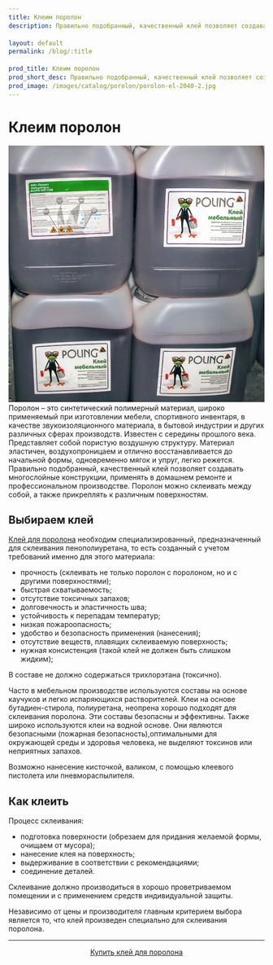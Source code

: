 ```yaml
---
title: Клеим поролон
description: Правильно подобранный, качественный клей позволяет создавать многослойные конструкции, применять в домашнем ремонте и профессиональном производстве.

layout: default
permalink: /blog/:title

prod_title: Клеим поролон
prod_short_desc: Правильно подобранный, качественный клей позволяет создавать многослойные конструкции, применять в домашнем ремонте и профессиональном производстве.
prod_image: /images/catalog/porolon/porolon-el-2040-2.jpg
---
```

# Клеим поролон
<img class="image right" src="/images/catalog/furnitura-dlya-obivki-klej/kley-mebelniy-poling-1.jpg"/>
Поролон – это синтетический полимерный материал, широко применяемый при изготовлении мебели, спортивного инвентаря, в качестве звукоизоляционного материала, в бытовой индустрии   и других различных сферах производств. Известен с середины прошлого века. Представляет собой пористую воздушную структуру. Материал эластичен, воздухопроницаем и отлично восстанавливается до начальной формы, одновременно мягок и упруг, легко режется. Правильно подобранный, качественный клей позволяет создавать многослойные конструкции, применять в домашнем ремонте и профессиональном производстве. Поролон можно склеивать между собой, а также прикреплять  к различным поверхностям.

## Выбираем клей

[Клей для поролона](/catalog/furnitura-dlya-obivki-klej/kley-mebelniy-poling) необходим специализированный, предназначенный для склеивания пенополиуретана, то есть созданный с учетом требований именно для этого материала:

- прочность (склеивать не только поролон с поролоном, но и с другими поверхностями);
- быстрая схватываемость;
- отсутствие токсичных запахов;
- долговечность и эластичность шва;
- устойчивость к перепадам температур;
- низкая пожароопасность; 
- удобство и безопасность применения (нанесения);
- отсутствие веществ, плавящих склеиваемую поверхность;
- нужная консистенция (такой клей не должен быть слишком жидким);

В составе не должно содержаться трихлорэтана (токсично).

Часто в мебельном производстве используются составы на основе каучуков и легко испаряющихся растворителей. Клеи на основе бутадиен-стирола, полиуретана, неопрена хорошо подходят для склеивания поролона. Эти составы безопасны и эффективны. Также широко  используются клеи на водной основе. Они  являются безопасными (пожарная безопасность),оптимальными для окружающей среды и здоровья человека, не выделяют токсинов или неприятных запахов.

Возможно нанесение кисточкой, валиком, с помощью клеевого пистолета или пневмораспылителя.

## Как клеить

Процесс склеивания:

- подготовка поверхности (обрезаем для придания желаемой формы, очищаем от мусора);
- нанесение клея на поверхность;
- выдерживание  в соответствии с рекомендациями;
- соединение  деталей.

Склеивание должно производиться в хорошо проветриваемом помещении и с применением средств индивидуальной защиты.

Независимо от цены и производителя главным критерием выбора является то, что клей произведен специально для склеивания поролона.

---
<p style="text-align:center"><a class="button alt" href="/catalog/furnitura-dlya-obivki-klej/kley-mebelniy-poling">Купить клей для поролона</a></p>